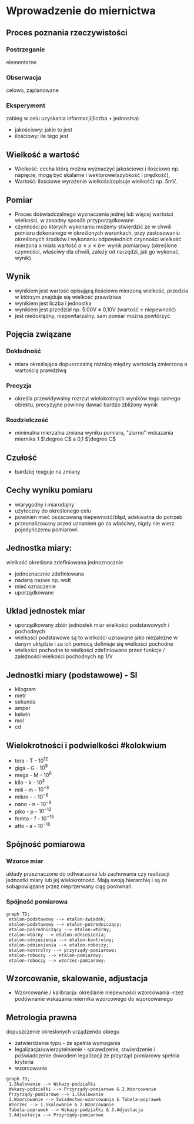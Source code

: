 # Wprowadzenie do miernictwa

## Proces poznania rzeczywistości
### Postrzeganie
elementarne
### Obserwacja
celowo, zaplanowane
### Eksperyment
zabieg w celu uzyskania informacji(liczba + jednostka)
- jakościowy:
  jakie to jest
- ilościowy:
  ile tego jest


## Wielkość a wartość
- Wielkość: cecha którą można wyznaczyć jakościowo i ilościowo np. napięcie, mogą być skalarne i wektorowe(szybkość i prędkość),
- Wartość: ilościowe wyrażenie wielkości(opisuje wielkość) np. 5mV,


## Pomiar
- Proces doświadczalnego wyznaczenia jednej lub więcej wartości wielkości, w zasadny sposób przyporządkowane
- czynności po których wykonaniu możemy stwierdzić ze w chwili pomiaru dokonanego w określonych warunkach, przy zastosowaniu określonych środków i wykonaniu odpowiednich czynności wielkość mierzona x miała wartość
   $a\leq x\leq b$<- wynik pomiarowy 
  (określone czynności, właściwy dla chwili, zależy od narzędzi, jak go wykonać, wynik)


## Wynik
- wynikiem jest wartość opisującą ilościowo mierzoną wielkość, przedzia w którzym znajduje się wielkość prawdziwa
- wynikiem jest liczba i jednostka
- wynikiem jest przedział np. 5.00V $\pm$ 0,10V (wartość $\pm$ niepewność)
- jest niedokłądny, niepowtarzalny. sam pomiar można powtórzyć



## Pojęcia związane
### Dokładność
- miara określająca dopuszczalną różnicę między wartością zmierzoną a wartością prawdziwą
### Precyzja
- określa przewidywalny rozrzut wielokrotnych wyników tego samego obiektu, precyzyjne powinny dawać bardzo zbliżony wynik
### Rozdzielczość
- minimalna mierzalna zmiana wyniku pomiaru, "ziarno" wskazania miernika 1 $\degree C$ a 0,1 $\degree C$
## Czułość
- bardziej reaguje na zmiany



## Cechy wyniku pomiaru
- wiarygodny i miarodajny
- użyteczny do określonego celu
- powinien mieć oszacowaną niepewność/błąd, adekwatna do potrzeb
- przeanalizowany przed uznaniem go za właściwy, nigdy nie wierz pojedyńczemu pomiarowi.


## Jednostka miary:
wielkość określona zdefiniowana jednoznacznie
- jednoznacznie zdefiniowana
- nadaną nazwe np. wolt
- mieć oznaczenie
- uporządkowane



## Układ jednostek miar
- uporządkowany zbiór jednostek miar wielkości podstawowych i pochodnych
- wielkości podstawowe są to wielkości uznawane jako niezależne w danym ukłądzie i za ich pomocą definiuje się wielkości pochodne
- wielkości pochodne to wielkości zdefiniowane przez funkcje / zależności wielkości pochodnych np 1/V




## Jednostki miary (podstawowe) - SI
- kilogram
- metr
- sekunda
- amper
- kelwin
- mol
- cd


## Wielokrotności i podwielkości  #kolokwium
- tera - T - $10^{12}$
- giga - G - $10^9$
- mega - M - $10^6$
- kilo - k - $10^3$
- mili - m - $10^{-3}$
- mikro - - $10^{-6}$
- nano - n - $10^{-9}$
- piko - p - $10^{-12}$
- femto - f - $10^{-15}$
- atto - a - $10^{-18}$



## Spójność pomiarowa
### Wzorce miar
układy przeznaczone do odtwarzania lub zachowania czy realizacji jednostki miary lub jej wielokrotność. Mają swoją hierarchię i są ze sobąpowiązane przez nieprzerwany ciąg porównań.
### Spójność pomiarowa


```mermaid
graph TD;
 etalon-podstawowy --> etalon-świadek;
 etalon-podstawowy --> etalon-pośredniczący;
 etalon-pośredniczący --> etalon-wtórny;
 etalon-wtórny --> etalon-odniesienia;
 etalon-odniesienia --> etalon-kontrolny;
 etalon-odniesienia --> etalon-roboczy;
 etalon-kontrolny --> przyrządy-pomiarowe;
 etalon-roboczy --> etalon-pomiarowy;
 etalon-roboczy --> wzorzec-pomiarowy;
```


## Wzorcowanie, skalowanie, adjustacja
- Wzorcowanie / kalibracja: określanie niepewności wzorcowania -rzez podównanie wskazania miernika wzorcowego do wzorcowanego 



## Metrologia prawna
dopuszczenie określonych urządzeńdo obiegu
- zatwierdzenie typu - że spełnia wymagania
- legalizacja/uwierzytelnienie - sprawdzenie, stwierdzenie i poświadczenie dowodem legalizacji że przyrząd pomiarowy spełnia kryteria
- wzorcowanie

```mermaid
graph TD;
 1.Skalowanie --> Wskazy-podziałki
 Wskazy-podziałki --> Przyrządy-pomiarowe & 2.Wzorcowanie
 Przyrządy-pomiarowe --> 1.Skalowanie
 2.Wzorcowanie --> Świadectwo-wzorcowania & Tabela-poprawek
 Wzorzec --> 1.Skalowanie & 2.Wzorcowanie
 Tabela-poprawek --> Wskazy-podziałki & 3.Adjustacja
 3.Adjustacja --> Przyrządy-pomiarowe
```